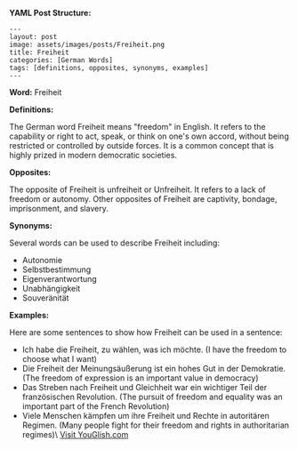 **YAML Post Structure:**

```
---
layout: post
image: assets/images/posts/Freiheit.png
title: Freiheit
categories: [German Words]
tags: [definitions, opposites, synonyms, examples]
---
```

**Word:** Freiheit

**Definitions:**

The German word Freiheit means "freedom" in English. It refers to the capability or right to act, speak, or think on one's own accord, without being restricted or controlled by outside forces. It is a common concept that is highly prized in modern democratic societies.

**Opposites:**

The opposite of Freiheit is unfreiheit or Unfreiheit. It refers to a lack of freedom or autonomy. Other opposites of Freiheit are captivity, bondage, imprisonment, and slavery.

**Synonyms:**

Several words can be used to describe Freiheit including:

- Autonomie
- Selbstbestimmung
- Eigenverantwortung
- Unabhängigkeit
- Souveränität

**Examples:**

Here are some sentences to show how Freiheit can be used in a sentence:

- Ich habe die Freiheit, zu wählen, was ich möchte. (I have the freedom to choose what I want)
- Die Freiheit der Meinungsäußerung ist ein hohes Gut in der Demokratie. (The freedom of expression is an important value in democracy)
- Das Streben nach Freiheit und Gleichheit war ein wichtiger Teil der französischen Revolution. (The pursuit of freedom and equality was an important part of the French Revolution)
- Viele Menschen kämpfen um ihre Freiheit und Rechte in autoritären Regimen. (Many people fight for their freedom and rights in authoritarian regimes)\ <a id="yg-widget-0" class="youglish-widget" data-query="Freiheit" data-lang="german" data-components="8412" data-auto-start="0" data-bkg-color="theme_light" data-title="How%20to%20pronounce%20Freiheit%20in%20German"  rel="nofollow" href="https://youglish.com">Visit YouGlish.com</a><script async src="https://youglish.com/public/emb/widget.js" charset="utf-8"></script>